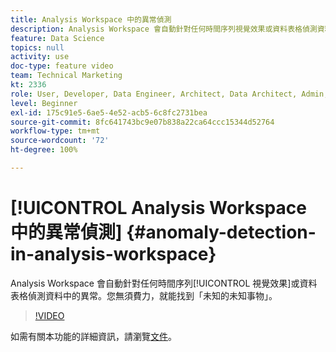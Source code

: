 ```yaml
---
title: Analysis Workspace 中的異常偵測
description: Analysis Workspace 會自動針對任何時間序列視覺效果或資料表格偵測資料中的異常。您無須費力，就能找到「未知的未知事物」。
feature: Data Science
topics: null
activity: use
doc-type: feature video
team: Technical Marketing
kt: 2336
role: User, Developer, Data Engineer, Architect, Data Architect, Admin, Leader
level: Beginner
exl-id: 175c91e5-6ae5-4e52-acb5-6c8fc2731bea
source-git-commit: 8fc641743bc9e07b838a22ca64ccc15344d52764
workflow-type: tm+mt
source-wordcount: '72'
ht-degree: 100%

---
```


# [!UICONTROL Analysis Workspace 中的異常偵測] {#anomaly-detection-in-analysis-workspace}

Analysis Workspace 會自動針對任何時間序列[!UICONTROL 視覺效果]或資料表格偵測資料中的異常。您無須費力，就能找到「未知的未知事物」。

>[!VIDEO](https://video.tv.adobe.com/v/25444/?quality=12&learn=on)

如需有關本功能的詳細資訊，請瀏覽[文件](https://experienceleague.adobe.com/docs/analytics/analyze/analysis-workspace/virtual-analyst/anomaly-detection/anomaly-detection.html?lang=zh-Hant)。
